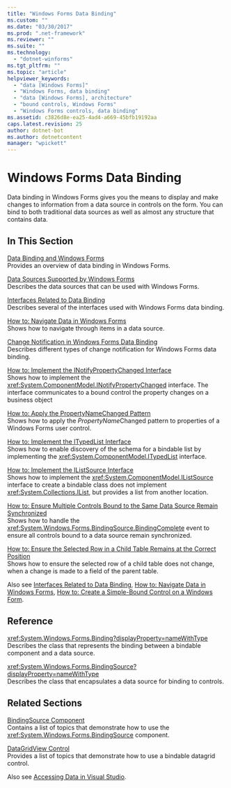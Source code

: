 ```yaml
---
title: "Windows Forms Data Binding"
ms.custom: ""
ms.date: "03/30/2017"
ms.prod: ".net-framework"
ms.reviewer: ""
ms.suite: ""
ms.technology: 
  - "dotnet-winforms"
ms.tgt_pltfrm: ""
ms.topic: "article"
helpviewer_keywords: 
  - "data [Windows Forms]"
  - "Windows Forms, data binding"
  - "data [Windows Forms], architecture"
  - "bound controls, Windows Forms"
  - "Windows Forms controls, data binding"
ms.assetid: c3826d8e-ea25-4ad4-a669-45bfb19192aa
caps.latest.revision: 25
author: dotnet-bot
ms.author: dotnetcontent
manager: "wpickett"
---
```

# Windows Forms Data Binding
Data binding in Windows Forms gives you the means to display and make changes to information from a data source in controls on the form. You can bind to both traditional data sources as well as almost any structure that contains data.  
  
## In This Section  
 [Data Binding and Windows Forms](../../../docs/framework/winforms/data-binding-and-windows-forms.md)  
 Provides an overview of data binding in Windows Forms.  
  
 [Data Sources Supported by Windows Forms](../../../docs/framework/winforms/data-sources-supported-by-windows-forms.md)  
 Describes the data sources that can be used with Windows Forms.  
  
 [Interfaces Related to Data Binding](../../../docs/framework/winforms/interfaces-related-to-data-binding.md)  
 Describes several of the interfaces used with Windows Forms data binding.  
  
 [How to: Navigate Data in Windows Forms](../../../docs/framework/winforms/how-to-navigate-data-in-windows-forms.md)  
 Shows how to navigate through items in a data source.  
  
 [Change Notification in Windows Forms Data Binding](../../../docs/framework/winforms/change-notification-in-windows-forms-data-binding.md)  
 Describes different types of change notification for Windows Forms data binding.  
  
 [How to: Implement the INotifyPropertyChanged Interface](../../../docs/framework/winforms/how-to-implement-the-inotifypropertychanged-interface.md)  
 Shows how to implement the <xref:System.ComponentModel.INotifyPropertyChanged> interface. The interface  communicates to a bound control the property changes on a business object  
  
 [How to: Apply the PropertyNameChanged Pattern](../../../docs/framework/winforms/how-to-apply-the-propertynamechanged-pattern.md)  
 Shows how to apply the *PropertyName*Changed pattern to properties of a Windows Forms user control.  
  
 [How to: Implement the ITypedList Interface](../../../docs/framework/winforms/how-to-implement-the-itypedlist-interface.md)  
 Shows how to enable discovery of the schema for a bindable list by implementing the <xref:System.ComponentModel.ITypedList> interface.  
  
 [How to: Implement the IListSource Interface](../../../docs/framework/winforms/how-to-implement-the-ilistsource-interface.md)  
 Shows how to implement the <xref:System.ComponentModel.IListSource> interface to create a bindable class does not implement <xref:System.Collections.IList>, but provides a list from another location.  
  
 [How to: Ensure Multiple Controls Bound to the Same Data Source Remain Synchronized](../../../docs/framework/winforms/multiple-controls-bound-to-data-source-synchronized.md)  
 Shows how to handle the <xref:System.Windows.Forms.BindingSource.BindingComplete> event to ensure all controls bound to a data source remain synchronized.  
  
 [How to: Ensure the Selected Row in a Child Table Remains at the Correct Position](../../../docs/framework/winforms/ensure-the-selected-row-in-a-child-table-correct.md)  
 Shows how to ensure the selected row of a child table does not change, when a change is made to a field of the parent table.  
  
 Also see [Interfaces Related to Data Binding](http://msdn.microsoft.com/library/41e17s4b\(v=vs.110\)), [How to: Navigate Data in Windows Forms](http://msdn.microsoft.com/library/b63ha24w\(v=vs.110\)), [How to: Create a Simple-Bound Control on a Windows Form](http://msdn.microsoft.com/library/sw223a62\(v=vs.110\)).  
  
## Reference  
 <xref:System.Windows.Forms.Binding?displayProperty=nameWithType>  
 Describes the class that represents the binding between a bindable component and a data source.  
  
 <xref:System.Windows.Forms.BindingSource?displayProperty=nameWithType>  
 Describes the class that encapsulates a data source for binding to controls.  
  
## Related Sections  
 [BindingSource Component](../../../docs/framework/winforms/controls/bindingsource-component.md)  
 Contains a list of topics that demonstrate how to use the <xref:System.Windows.Forms.BindingSource> component.  
  
 [DataGridView Control](../../../docs/framework/winforms/controls/datagridview-control-windows-forms.md)  
 Provides a list of topics that demonstrate how to use a bindable datagrid control.  
  
 Also see [Accessing Data in Visual Studio](/visualstudio/data-tools/accessing-data-in-visual-studio).
